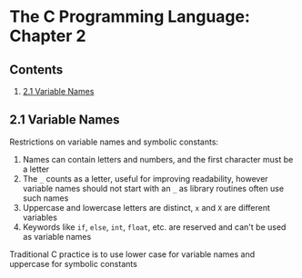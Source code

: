 # The C Programming Language: Chapter 2

## Contents

1. [2.1 Variable Names](#21-variable-names)

## 2.1 Variable Names

Restrictions on variable names and symbolic constants:

1. Names can contain letters and numbers, and the first character must be a letter
2. The `_` counts as a letter, useful for improving readability, however variable names should
not start with an `_` as library routines often use such names
3. Uppercase and lowercase letters are distinct, `x` and `X` are different variables
4. Keywords like `if`, `else`, `int`, `float`, etc. are reserved and can't be used as variable names

Traditional C practice is to use lower case for variable names and uppercase for symbolic constants

